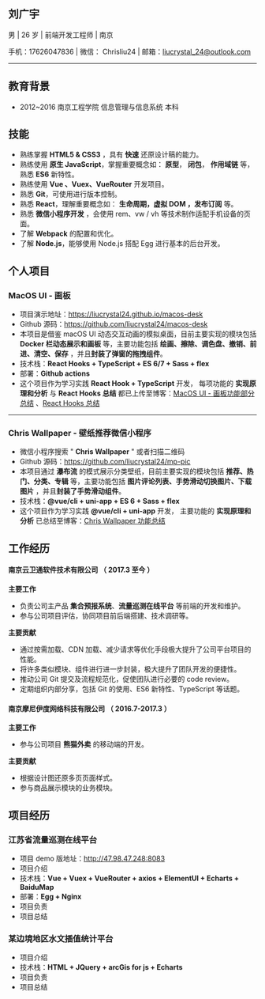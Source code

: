 ## 刘广宇

男 | 26 岁 | 前端开发工程师 | 南京

手机：17626047836 | 微信： Chrisliu24 | 邮箱：liucrystal_24@outlook.com

---

## 教育背景

- 2012~2016 南京工程学院 信息管理与信息系统 本科

## 技能

- 熟练掌握 **HTML5 & CSS3** ，具有 **快速** 还原设计稿的能力。
- 熟练使用 **原生 JavaScript**，掌握重要概念如： **原型**， **闭包**， **作用域链** 等，熟悉 **ES6** 新特性。
- 熟练使用 **Vue 、Vuex、VueRouter** 开发项目。
- 熟悉 **Git**，可使用进行版本控制。
- 熟悉 **React**，理解重要概念如： **生命周期，虚拟 DOM ，发布订阅** 等。
- 熟悉 **微信小程序开发** ，会使用 rem、vw / vh 等技术制作适配手机设备的页面。
- 了解 **Webpack** 的配置和优化。
- 了解 **Node.js**，能够使用 Node.js 搭配 Egg 进行基本的后台开发。

## 个人项目

### MacOS UI - 画板

- 项目演示地址：https://liucrystal24.github.io/macos-desk
- Github 源码：https://github.com/liucrystal24/macos-desk
- 本项目是借鉴 macOS UI 动态交互动画的模拟桌面，目前主要实现的模块包括 **Docker 栏动态展示和画板** 等，主要功能包括 **绘画、擦除、调色盘、撤销、前进、清空、保存** ，并且**封装了弹窗的拖拽组件**。
- 技术栈：**React Hooks + TypeScript + ES 6/7 + Sass + flex**
- 部署：**Github actions**
- 这个项目作为学习实践 **React Hook + TypeScript** 开发， 每项功能的 **实现原理和分析** 与 **React Hooks 总结** 都已上传至博客：[MacOS UI - 画板功能部分总结](https://github.com/liucrystal24/macos-desk#%E6%80%BB%E7%BB%93) 、[React Hooks 总结](https://github.com/liucrystal24/Notebook/issues/19)

---

### Chris Wallpaper - 壁纸推荐微信小程序

- 微信小程序搜索 " **Chris Wallpaper** " 或者扫描二维码
- Github 源码：https://github.com/liucrystal24/mp-pic
- 本项目通过 **瀑布流** 的模式展示分类壁纸，目前主要实现的模块包括 **推荐、热门、分类、专辑** 等，主要功能包括 **图片评论列表、手势滑动切换图片、下载图片** ，并且**封装了手势滑动组件**。
- 技术栈：**@vue/cli + uni-app + ES 6 + Sass + flex**
- 这个项目作为学习实践 **@vue/cli + uni-app** 开发， 主要功能的 **实现原理和分析** 已总结至博客：[Chris Wallpaper 功能总结](https://github.com/liucrystal24/mp-pic)

## 工作经历

#### 南京云卫通软件技术有限公司 （ 2017.3 至今 ）

**主要工作**

- 负责公司主产品 **集合预报系统**、**流量巡测在线平台** 等前端的开发和维护。
- 参与公司项目评估，协同项目前后端搭建、技术调研等。

**主要贡献**

- 通过按需加载、CDN 加载、减少请求等优化手段极大提升了公司平台项目的性能。
- 将许多类似模块、组件进行进一步封装，极大提升了团队开发的便捷性。
- 推动公司 Git 提交及流程规范化，促使团队进行必要的 code review。
- 定期组织内部分享，包括 Git 的使用、ES6 新特性、TypeScript 等话题。

#### 南京摩尼伊度网络科技有限公司 （ 2016.7-2017.3 ）

**主要工作**

- 参与公司项目 **熊猫外卖** 的移动端的开发。

**主要贡献**

- 根据设计图还原多页页面样式。
- 参与商品展示模块的业务模块。

## 项目经历

### 江苏省流量巡测在线平台

- 项目 demo 版地址：http://47.98.47.248:8083
- 项目介绍
- 技术栈：**Vue + Vuex + VueRouter + axios + ElementUI + Echarts + BaiduMap**
- 部署：**Egg + Nginx**
- 项目负责
- 项目总结

### 某边境地区水文插值统计平台

- 项目介绍
- 技术栈：**HTML + JQuery + arcGis for js + Echarts**
- 项目负责
- 项目总结
